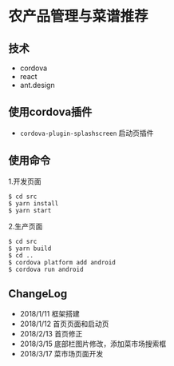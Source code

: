 # 农产品管理与菜谱推荐

## 技术

 - cordova
 - react
 - ant.design

## 使用cordova插件

 - `cordova-plugin-splashscreen` 启动页插件

## 使用命令
1.开发页面
```
$ cd src
$ yarn install
$ yarn start
```
2.生产页面
```
$ cd src
$ yarn build
$ cd ..
$ cordova platform add android
$ cordova run android
```

## ChangeLog

 - 2018/1/11 框架搭建
 - 2018/1/12 首页页面和启动页
 - 2018/2/13 首页修正
 - 2018/3/15 底部栏图片修改，添加菜市场搜索框
 - 2018/3/17 菜市场页面开发
